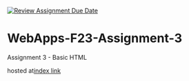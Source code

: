 [![Review Assignment Due Date](https://classroom.github.com/assets/deadline-readme-button-24ddc0f5d75046c5622901739e7c5dd533143b0c8e959d652212380cedb1ea36.svg)](https://classroom.github.com/a/q2-Q7VCy)
# WebApps-F23-Assignment-3
Assignment 3 - Basic HTML

hosted at[index link](https://44-563-webapps-f23.github.io/44563-webapps-f23-assignment3-ShivaRamReddyMarthala/)